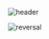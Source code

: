 ![header](https://capsule-render.vercel.app/api?type=wave&color=auto&height=300&section=header&text=nohsihyun's%20GitHub&fontSize=90)

![reversal](https://capsule-render.vercel.app/api?type=rect&text=Project&fontAlign=30&fontSize=30&desc=Use%20theme&descAlign=60&descAlignY=50&theme=radical)
